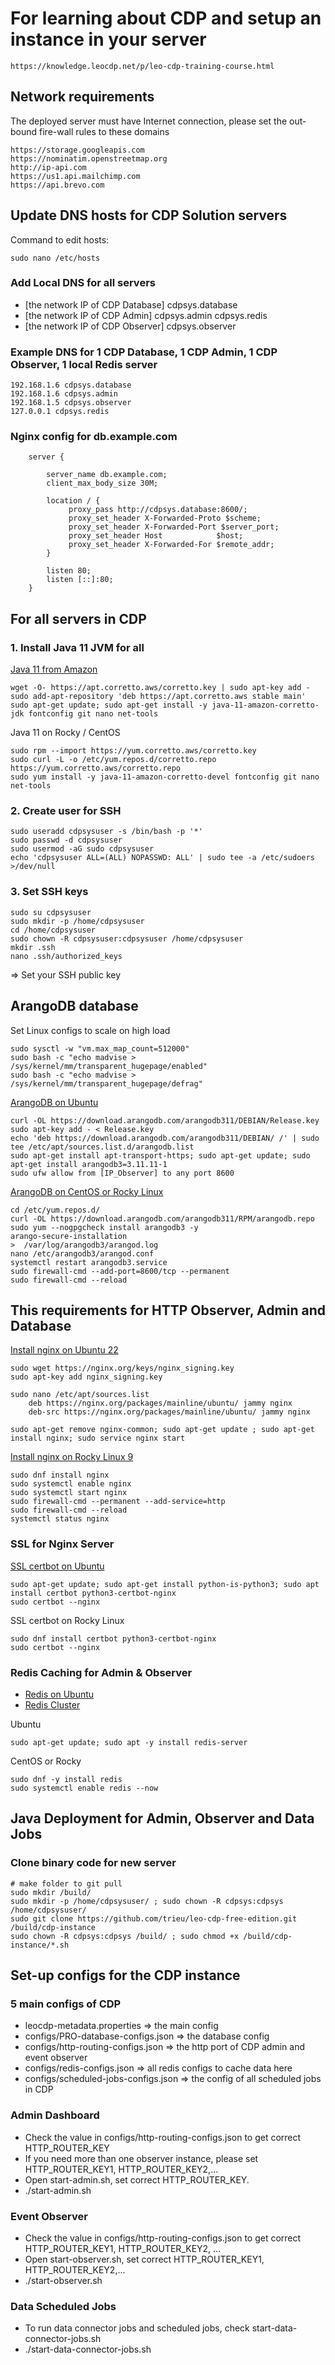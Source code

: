 # For learning about CDP and setup an instance in your server

	https://knowledge.leocdp.net/p/leo-cdp-training-course.html

## Network requirements

The deployed server must have Internet connection, please set the out-bound fire-wall rules to these domains

    https://storage.googleapis.com
    https://nominatim.openstreetmap.org
    http://ip-api.com
    https://us1.api.mailchimp.com
    https://api.brevo.com

## Update DNS hosts for CDP Solution servers 

Command to edit hosts: 
	
	sudo nano /etc/hosts

### Add Local DNS for all servers

- [the network IP of CDP Database] cdpsys.database
- [the network IP of CDP Admin] cdpsys.admin cdpsys.redis
- [the network IP of CDP Observer] cdpsys.observer

### Example DNS for 1 CDP Database, 1 CDP Admin, 1 CDP Observer, 1 local Redis server

	192.168.1.6 cdpsys.database
	192.168.1.6 cdpsys.admin             
	192.168.1.5 cdpsys.observer
	127.0.0.1 cdpsys.redis
	
### Nginx config for db.example.com

```
	server {

        server_name db.example.com;
        client_max_body_size 30M;

        location / {
             proxy_pass http://cdpsys.database:8600/;
             proxy_set_header X-Forwarded-Proto $scheme;
             proxy_set_header X-Forwarded-Port $server_port;
             proxy_set_header Host            $host;
             proxy_set_header X-Forwarded-For $remote_addr;
        }

        listen 80;
        listen [::]:80;
	}
```

## For all servers in CDP

### 1. Install Java 11 JVM for all 

[Java 11 from Amazon](https://docs.aws.amazon.com/corretto/latest/corretto-11-ug/generic-linux-install.html)

	wget -O- https://apt.corretto.aws/corretto.key | sudo apt-key add -
	sudo add-apt-repository 'deb https://apt.corretto.aws stable main'
	sudo apt-get update; sudo apt-get install -y java-11-amazon-corretto-jdk fontconfig git nano net-tools
	
Java 11 on Rocky / CentOS

	sudo rpm --import https://yum.corretto.aws/corretto.key
	sudo curl -L -o /etc/yum.repos.d/corretto.repo https://yum.corretto.aws/corretto.repo
	sudo yum install -y java-11-amazon-corretto-devel fontconfig git nano net-tools

### 2. Create user for SSH

	sudo useradd cdpsysuser -s /bin/bash -p '*'
	sudo passwd -d cdpsysuser
	sudo usermod -aG sudo cdpsysuser
	echo 'cdpsysuser ALL=(ALL) NOPASSWD: ALL' | sudo tee -a /etc/sudoers >/dev/null

### 3. Set SSH keys

	sudo su cdpsysuser
	sudo mkdir -p /home/cdpsysuser
	cd /home/cdpsysuser
	sudo chown -R cdpsysuser:cdpsysuser /home/cdpsysuser
	mkdir .ssh
	nano .ssh/authorized_keys

=> Set your SSH public key

## ArangoDB database

Set Linux configs to scale on high load

	sudo sysctl -w "vm.max_map_count=512000"
	sudo bash -c "echo madvise > /sys/kernel/mm/transparent_hugepage/enabled"
	sudo bash -c "echo madvise > /sys/kernel/mm/transparent_hugepage/defrag"

[ArangoDB on Ubuntu](https://www.arangodb.com/download-major/ubuntu)

	curl -OL https://download.arangodb.com/arangodb311/DEBIAN/Release.key
	sudo apt-key add - < Release.key
	echo 'deb https://download.arangodb.com/arangodb311/DEBIAN/ /' | sudo tee /etc/apt/sources.list.d/arangodb.list
	sudo apt-get install apt-transport-https; sudo apt-get update; sudo apt-get install arangodb3=3.11.11-1
	sudo ufw allow from [IP_Observer] to any port 8600
	
[ArangoDB on CentOS or Rocky Linux](https://idroot.us/install-arangodb-centos-8/)
	
	cd /etc/yum.repos.d/
	curl -OL https://download.arangodb.com/arangodb311/RPM/arangodb.repo
	sudo yum --nogpgcheck install arangodb3 -y
	arango-secure-installation
	>  /var/log/arangodb3/arangod.log
	nano /etc/arangodb3/arangod.conf
	systemctl restart arangodb3.service
	sudo firewall-cmd --add-port=8600/tcp --permanent
	sudo firewall-cmd --reload

## This requirements for HTTP Observer, Admin and Database 

[Install nginx on Ubuntu 22](https://www.fosstechnix.com/how-to-install-nginx-on-ubuntu-22-04/)

	sudo wget https://nginx.org/keys/nginx_signing.key
	sudo apt-key add nginx_signing.key
	
	sudo nano /etc/apt/sources.list
		deb https://nginx.org/packages/mainline/ubuntu/ jammy nginx
		deb-src https://nginx.org/packages/mainline/ubuntu/ jammy nginx
	
	sudo apt-get remove nginx-common; sudo apt-get update ; sudo apt-get install nginx; sudo service nginx start
	
[Install nginx on Rocky Linux 9](https://www.digitalocean.com/community/tutorials/how-to-install-nginx-on-rocky-linux-9)
	
	sudo dnf install nginx
	sudo systemctl enable nginx
	sudo systemctl start nginx
	sudo firewall-cmd --permanent --add-service=http
	sudo firewall-cmd --reload
	systemctl status nginx
	
### SSL for Nginx Server

[SSL certbot on Ubuntu](https://www.digitalocean.com/community/tutorials/how-to-secure-nginx-with-let-s-encrypt-on-ubuntu-20-04)

	sudo apt-get update; sudo apt-get install python-is-python3; sudo apt install certbot python3-certbot-nginx
	sudo certbot --nginx

SSL certbot on Rocky Linux

	sudo dnf install certbot python3-certbot-nginx
	sudo certbot --nginx

### Redis Caching for Admin & Observer

* [Redis on Ubuntu](https://vitux.com/install-redis-on-ubuntu/)
* [Redis Cluster](https://success.outsystems.com/Support/Enterprise_Customers/Installation/Configuring_OutSystems_with_Redis_in-memory_session_storage/Set_up_a_Redis_Cluster_for_Production_environments)

Ubuntu 

    sudo apt-get update; sudo apt -y install redis-server

CentOS or Rocky
    
    sudo dnf -y install redis
    sudo systemctl enable redis --now

## Java Deployment for Admin, Observer and Data Jobs

### Clone binary code for new server

	# make folder to git pull 
	sudo mkdir /build/
	sudo mkdir -p /home/cdpsysuser/ ; sudo chown -R cdpsys:cdpsys /home/cdpsysuser/
	sudo git clone https://github.com/trieu/leo-cdp-free-edition.git /build/cdp-instance
	sudo chown -R cdpsys:cdpsys /build/ ; sudo chmod +x /build/cdp-instance/*.sh
	
## Set-up configs for the CDP instance

### 5 main configs of CDP

- leocdp-metadata.properties => the main config
- configs/PRO-database-configs.json => the database config
- configs/http-routing-configs.json => the http port of CDP admin and event observer
- configs/redis-configs.json => all redis configs to cache data here
- configs/scheduled-jobs-configs.json => the config of all scheduled jobs in CDP

### Admin Dashboard

- Check the value in configs/http-routing-configs.json to get correct HTTP_ROUTER_KEY
- If you need more than one observer instance, please set HTTP_ROUTER_KEY1, HTTP_ROUTER_KEY2,...
- Open start-admin.sh, set correct HTTP_ROUTER_KEY. 
- ./start-admin.sh

### Event Observer

- Check the value in configs/http-routing-configs.json to get correct HTTP_ROUTER_KEY1, HTTP_ROUTER_KEY2, ...
- Open start-observer.sh, set correct HTTP_ROUTER_KEY1, HTTP_ROUTER_KEY2,...
- ./start-observer.sh

### Data Scheduled Jobs

- To run data connector jobs and scheduled jobs, check start-data-connector-jobs.sh
- ./start-data-connector-jobs.sh
